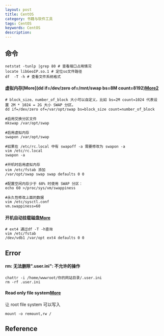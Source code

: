 ```yaml
---
layout: post
title: CentOS
category: 书籍与软件工具
tags: CentOS
keywords: CentOS
description: 
---
```


## 命令

```
netstat -tunlp |grep 80 # 查看端口占用情况
locate libGeoIP.so.1 # 定位so文件路径
df  -T -h # 查看文件系统格式
```


#### 虚拟内存[More](dd if=/dev/zero of=/mnt/swap bs=8M count=8192)[More2](https://felicoz.com/2017/05/bt-ecs-swap-disk/)

```
# block_size、number_of_block 大小可以自定义，比如 bs=2M count=1024 代表设置 2M * 1024 = 2G 大小 SWAP 分区。
dd if=/dev/zero of=/var/opt/swap bs=block_size count=number_of_block

#启用交换分区文件
mkswap /var/opt/swap

#启用虚拟内存
swapon /var/opt/swap

#如果在 /etc/rc.local 中有 swapoff -a 需要修改为 swapon -a
vim /etc/rc.local
swapon -a

#开机时启用虚拟内存
vim /etc/fstab 添加
/var/opt/swap swap swap defaults 0 0

#配置空闲内存少于 60% 时使用 SWAP 分区：
echo 60 >/proc/sys/vm/swappiness

#永久性修改上面的数据
vim /etc/sysctl.conf
vm.swappiness=60
```

#### 开机自动挂载磁盘[More](https://blog.csdn.net/wszcy199503/article/details/84787243)

```
# ext4 通过df -T -h查询
vim /etc/fstab
/dev/vdb1 /var/opt ext4 defaults 0 0
```

## Error

#### rm: 无法删除".user.ini": 不允许的操作

```
chattr -i /home/wwwroot/你的网站目录/.user.ini
rm -rf .user.ini
```

#### Read only file system[More](https://blog.wu-boy.com/2008/05/linux%E7%AD%86%E8%A8%98-%E5%88%A9%E7%94%A8-mount-%E6%8C%87%E4%BB%A4%E8%A7%A3%E6%B1%BA-read-only-file-system-%E5%95%8F%E9%A1%8C/)

让 root file system 可以写入
```
mount -o remount,rw /
```

## Reference

